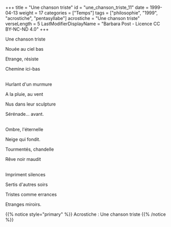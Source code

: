 +++
title = "Une chanson triste"
id = "une_chanson_triste_11"
date = 1999-04-13
weight = 17
categories = ["Temps"]
tags = ["philosophie", "1999", "acrostiche", "pentasyllabe"]
acrostiche = "Une chanson triste"
verseLength = 5
LastModifierDisplayName = "Barbara Post - Licence CC BY-NC-ND 4.0"
+++

Une chanson triste

Nouée au ciel bas

Etrange, résiste

Chemine ici-bas

 \
Hurlant d'un murmure

A la pluie, au vent

Nus dans leur sculpture

Sérénade... avant.

 \
Ombre, l'éternelle

Neige qui fondit.

Tourmentés, chandelle

Rêve noir maudit

 \
Impriment silences

Sertis d'autres soirs

Tristes comme errances

Etranges miroirs.

{{% notice style="primary" %}}
Acrostiche : Une chanson triste
{{% /notice %}}
